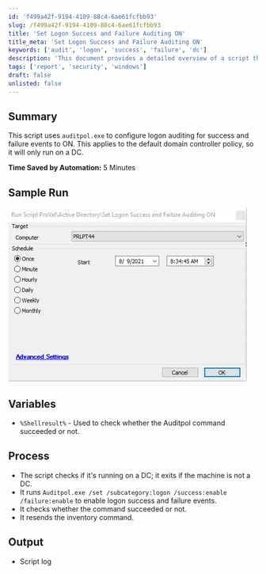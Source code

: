 ```yaml
---
id: 'f499a42f-9194-4109-88c4-6ae61fcfbb93'
slug: /f499a42f-9194-4109-88c4-6ae61fcfbb93
title: 'Set Logon Success and Failure Auditing ON'
title_meta: 'Set Logon Success and Failure Auditing ON'
keywords: ['audit', 'logon', 'success', 'failure', 'dc']
description: 'This document provides a detailed overview of a script that configures logon auditing for success and failure events using auditpol.exe. The script is designed to run on a domain controller and ensures that logon auditing is enabled, facilitating better security monitoring and compliance.'
tags: ['report', 'security', 'windows']
draft: false
unlisted: false
---
```


## Summary

This script uses `auditpol.exe` to configure logon auditing for success and failure events to ON. This applies to the default domain controller policy, so it will only run on a DC.

**Time Saved by Automation:** 5 Minutes

## Sample Run

![Sample Run](../../../static/img/docs/f499a42f-9194-4109-88c4-6ae61fcfbb93/image_1.webp)

## Variables

- `%Shellresult%` - Used to check whether the Auditpol command succeeded or not.

## Process

- The script checks if it's running on a DC; it exits if the machine is not a DC.
- It runs `Auditpol.exe /set /subcategory:logon /success:enable /failure:enable` to enable logon success and failure events.
- It checks whether the command succeeded or not.
- It resends the inventory command.

## Output

- Script log